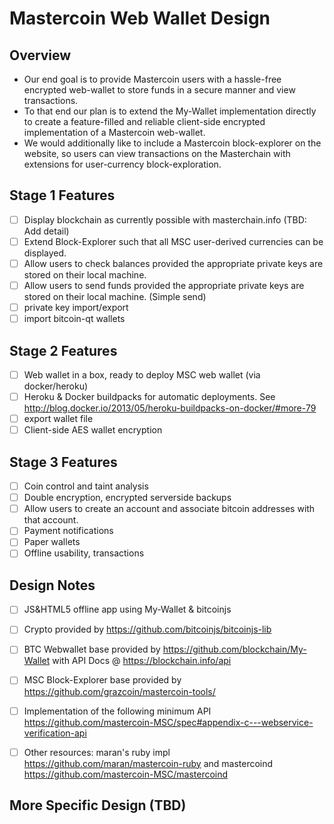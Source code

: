 # Mastercoin Web Wallet Design

## Overview

- Our end goal is to provide Mastercoin users with a hassle-free encrypted web-wallet to store 
  funds in a secure manner and view transactions.
- To that end our plan is to extend the My-Wallet implementation directly to create a feature-filled
  and reliable client-side encrypted implementation of a Mastercoin web-wallet.
- We would additionally like to include a Mastercoin block-explorer on the website, 
  so users can view transactions on the Masterchain with extensions for user-currency block-exploration.

## Stage 1 Features

- [ ] Display blockchain as currently possible with masterchain.info (TBD: Add detail)
- [ ] Extend Block-Explorer such that all MSC user-derived currencies can be displayed.
- [ ] Allow users to check balances provided the appropriate private keys are stored on their 
		local machine.
- [ ] Allow users to send funds provided the appropriate private keys are stored on their 
		local machine. (Simple send)
- [ ] private key import/export
- [ ] import bitcoin-qt wallets

## Stage 2 Features

- [ ] Web wallet in a box, ready to deploy MSC web wallet (via docker/heroku)
- [ ] Heroku & Docker buildpacks for automatic deployments.  See http://blog.docker.io/2013/05/heroku-buildpacks-on-docker/#more-79
- [ ] export wallet file
- [ ] Client-side AES wallet encryption

## Stage 3 Features

- [ ] Coin control and taint analysis
- [ ] Double encryption, encrypted serverside backups
- [ ] Allow users to create an account and associate bitcoin addresses with that account.
- [ ] Payment notifications
- [ ] Paper wallets
- [ ] Offline usability, transactions

## Design Notes

- [ ] JS&HTML5 offline app using My-Wallet & bitcoinjs
- [ ] Crypto provided by https://github.com/bitcoinjs/bitcoinjs-lib
- [ ] BTC Webwallet base provided by https://github.com/blockchain/My-Wallet with 
		API Docs @ https://blockchain.info/api
- [ ] MSC Block-Explorer base provided by https://github.com/grazcoin/mastercoin-tools/
- [ ] Implementation of the following 
		minimum API https://github.com/mastercoin-MSC/spec#appendix-c---webservice-verification-api

- [ ] Other resources: maran's ruby impl https://github.com/maran/mastercoin-ruby 
		and mastercoind https://github.com/mastercoin-MSC/mastercoind

## More Specific Design (TBD)

